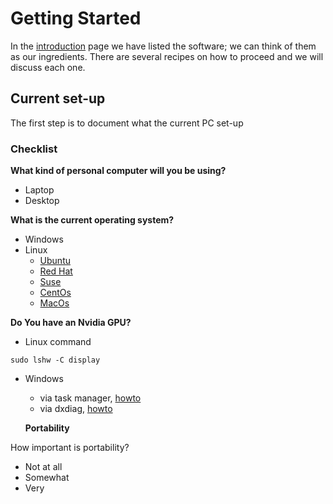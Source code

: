 # Getting Started
In the [introduction](../README.md) page we have listed the software; we can think of them as our ingredients. 
There are several recipes on how to proceed and we will discuss each one.

## Current set-up
The first step is to document what the current PC set-up

### Checklist

**What kind of personal computer will you be using?**
* Laptop
* Desktop

**What is the current operating system?**
* Windows
* Linux
  * [Ubuntu](https://ubuntu.com/)
  * [Red Hat](https://www.redhat.com/en/technologies/linux-platforms/enterprise-linux)
  * [Suse](https://www.suse.com/)
  * [CentOs](https://www.centos.org/)
  * [MacOs](https://www.apple.com/uk/macos/catalina/)
  
**Do You have an Nvidia GPU?**
* Linux command
```
sudo lshw -C display
```
* Windows
  * via task manager, [howto](https://www.howtogeek.com/414201/how-to-check-what-graphics-card-gpu-is-in-your-pc/)
  * via dxdiag, [howto](https://help.sketchup.com/en/sketchup/how-can-i-find-out-which-graphics-card-i-have-my-pc)
  
  **Portability**

How important is portability?
* Not at all
* Somewhat
* Very
